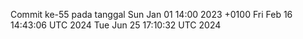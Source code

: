 Commit ke-55 pada tanggal Sun Jan 01 14:00 2023 +0100
Fri Feb 16 14:43:06 UTC 2024
Tue Jun 25 17:10:32 UTC 2024
